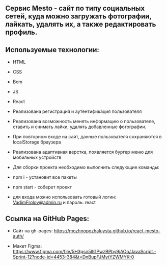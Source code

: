 ## Cервис Mesto - сайт по типу социальных сетей, куда можно загружать фотографии, лайкать, удалять их, а также редактировать профиль.

## Используемые технологии:

- HTML
- CSS
- Bem
- JS
- React

- Реализована регистрация и аутентификация пользователя

- Реализована возможность менять информацию о пользователе, ставить и снимать лайки, удалять добавленные фотографии.

- При повторном входе на сайт, данные пользователя сохраняются в localStorage браузера

- Реализована адаптивная верстка, появляется бургер меню для мобильных устройств

- Для сборки проекта необходимо выполнить следующие команды:

- npm i - установит все пакеты

- npm start - соберет проект

- для входа можно использовать готовый логин: VadimFrolov@admin.ru и пароль: react

## Ссылка на GitHub Pages:

- Сайт на gh-pages: https://mozhnopozhaluysta.github.io/react-mesto-auth/

- Макет Figma: https://www.figma.com/file/5H3gsn5lIGPwzBPby9jAOo/JavaScript.-Sprint-12?node-id=4453-384&t=DnBupFJMytYZWMYK-0